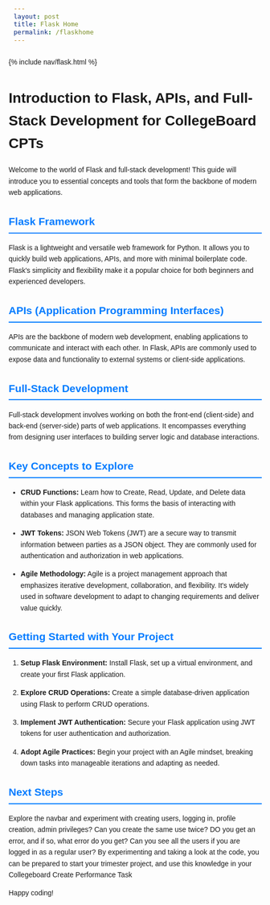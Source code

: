 ```yaml
---
layout: post
title: Flask Home
permalink: /flaskhome
---
```



{% include nav/flask.html %}


<style>
  body {
    font-family: Arial, sans-serif;
    line-height: 1.6;
    margin: 20px;
  }

  h2 {
    color: #007bff;
    border-bottom: 2px solid #007bff;
    padding-bottom: 5px;
  }

  h3 {
    color: #17a2b8;
    margin-top: 20px;
  }

  ul {
    margin-bottom: 20px;
  }

  li {
    margin-bottom: 10px;
  }

  code {
    background-color: #f8f9fa;
    padding: 2px 5px;
    border-radius: 3px;
    font-size: 0.9em;
  }

  pre {
    background-color: #f8f9fa;
    padding: 10px;
    border-radius: 5px;
    margin: 15px 0;
    white-space: pre-wrap;
  }

  table {
    width: 100%;
    margin-bottom: 20px;
    border-collapse: collapse;
  }

  th, td {
    border: 1px solid #ddd;
    padding: 8px;
    text-align: left;
  }

  th {
    background-color: #f2f2f2;
  }

  td {
    background-color: #fff;
  }

  .key-concepts {
    background-color: #f8f9fa;
    padding: 15px;
    border-radius: 5px;
    margin-bottom: 20px;
  }
</style>

# Introduction to Flask, APIs, and Full-Stack Development for CollegeBoard CPTs

Welcome to the world of Flask and full-stack development! This guide will introduce you to essential concepts and tools that form the backbone of modern web applications.

## Flask Framework

Flask is a lightweight and versatile web framework for Python. It allows you to quickly build web applications, APIs, and more with minimal boilerplate code. Flask's simplicity and flexibility make it a popular choice for both beginners and experienced developers.

## APIs (Application Programming Interfaces)

APIs are the backbone of modern web development, enabling applications to communicate and interact with each other. In Flask, APIs are commonly used to expose data and functionality to external systems or client-side applications.

## Full-Stack Development

Full-stack development involves working on both the front-end (client-side) and back-end (server-side) parts of web applications. It encompasses everything from designing user interfaces to building server logic and database interactions.

## Key Concepts to Explore

- **CRUD Functions:** Learn how to Create, Read, Update, and Delete data within your Flask applications. This forms the basis of interacting with databases and managing application state.

- **JWT Tokens:** JSON Web Tokens (JWT) are a secure way to transmit information between parties as a JSON object. They are commonly used for authentication and authorization in web applications.

- **Agile Methodology:** Agile is a project management approach that emphasizes iterative development, collaboration, and flexibility. It's widely used in software development to adapt to changing requirements and deliver value quickly.

## Getting Started with Your Project

1. **Setup Flask Environment:** Install Flask, set up a virtual environment, and create your first Flask application.

2. **Explore CRUD Operations:** Create a simple database-driven application using Flask to perform CRUD operations.

3. **Implement JWT Authentication:** Secure your Flask application using JWT tokens for user authentication and authorization.

4. **Adopt Agile Practices:** Begin your project with an Agile mindset, breaking down tasks into manageable iterations and adapting as needed.

## Next Steps

Explore the navbar and experiment with creating users,  logging in, profile creation, admin privileges? Can you create the same use twice? DO you get an error, and if so, what error do you get? Can you see all the users if you are logged in as a regular user? By experimenting and taking a look at the code, you can be prepared to start your trimester project, and use this knowledge in your Collegeboard Create Performance Task 

Happy coding!